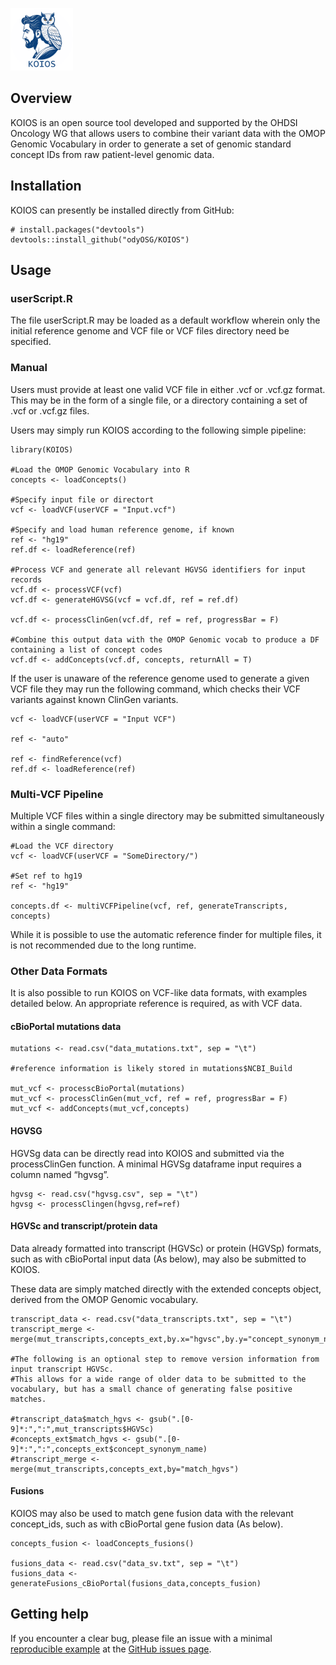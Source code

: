 <!-- README.md is generated from README.Rmd. Please edit that file -->
<p float="left">
<img src="./img/koios.png" style="vertical-align: center;" width="100"/>
</p>

## Overview

KOIOS is an open source tool developed and supported by the OHDSI Oncology WG that allows users to combine their
variant data with the OMOP Genomic Vocabulary in order to generate a set
of genomic standard concept IDs from raw patient-level genomic data.

## Installation

KOIOS can presently be installed directly from GitHub:

    # install.packages("devtools")
    devtools::install_github("odyOSG/KOIOS")

## Usage

### userScript.R

The file userScript.R may be loaded as a default workflow wherein only
the initial reference genome and VCF file or VCF files directory need be
specified.

### Manual

Users must provide at least one valid VCF file in either .vcf or .vcf.gz
format. This may be in the form of a single file, or a directory
containing a set of .vcf or .vcf.gz files.

Users may simply run KOIOS according to the following simple pipeline:


    library(KOIOS)

    #Load the OMOP Genomic Vocabulary into R
    concepts <- loadConcepts()

    #Specify input file or directort
    vcf <- loadVCF(userVCF = "Input.vcf")

    #Specify and load human reference genome, if known
    ref <- "hg19"
    ref.df <- loadReference(ref)

    #Process VCF and generate all relevant HGVSG identifiers for input records
    vcf.df <- processVCF(vcf)
    vcf.df <- generateHGVSG(vcf = vcf.df, ref = ref.df)

    vcf.df <- processClinGen(vcf.df, ref = ref, progressBar = F)

    #Combine this output data with the OMOP Genomic vocab to produce a DF containing a list of concept codes
    vcf.df <- addConcepts(vcf.df, concepts, returnAll = T)

If the user is unaware of the reference genome used to generate a given
VCF file they may run the following command, which checks their VCF
variants against known ClinGen variants.

    vcf <- loadVCF(userVCF = "Input VCF")

    ref <- "auto"

    ref <- findReference(vcf)
    ref.df <- loadReference(ref)

### Multi-VCF Pipeline

Multiple VCF files within a single directory may be submitted
simultaneously within a single command:

    #Load the VCF directory
    vcf <- loadVCF(userVCF = "SomeDirectory/")

    #Set ref to hg19
    ref <- "hg19"

    concepts.df <- multiVCFPipeline(vcf, ref, generateTranscripts, concepts)

While it is possible to use the automatic reference finder for multiple
files, it is not recommended due to the long runtime.

### Other Data Formats

It is also possible to run KOIOS on VCF-like data formats, with examples
detailed below. An appropriate reference is required, as with VCF data.

#### cBioPortal mutations data

    mutations <- read.csv("data_mutations.txt", sep = "\t")

    #reference information is likely stored in mutations$NCBI_Build

    mut_vcf <- processcBioPortal(mutations)
    mut_vcf <- processClinGen(mut_vcf, ref = ref, progressBar = F)
    mut_vcf <- addConcepts(mut_vcf,concepts)

#### HGVSG

HGVSg data can be directly read into KOIOS and submitted via the
processClinGen function. A minimal HGVSg dataframe input requires a
column named “hgvsg”.


    hgvsg <- read.csv("hgvsg.csv", sep = "\t")
    hgvsg <- processClingen(hgvsg,ref=ref)

#### HGVSc and transcript/protein data

Data already formatted into transcript (HGVSc) or protein (HGVSp)
formats, such as with cBioPortal input data (As below), may also be
submitted to KOIOS.

These data are simply matched directly with the extended concepts
object, derived from the OMOP Genomic vocabulary.


    transcript_data <- read.csv("data_transcripts.txt", sep = "\t")
    transcript_merge <- merge(mut_transcripts,concepts_ext,by.x="hgvsc",by.y="concept_synonym_name)

    #The following is an optional step to remove version information from input transcript HGVSc. 
    #This allows for a wide range of older data to be submitted to the vocabulary, but has a small chance of generating false positive matches.

    #transcript_data$match_hgvs <- gsub(".[0-9]*:",":",mut_transcripts$HGVSc)
    #concepts_ext$match_hgvs <- gsub(".[0-9]*:",":",concepts_ext$concept_synonym_name)
    #transcript_merge <- merge(mut_transcripts,concepts_ext,by="match_hgvs")

#### Fusions

KOIOS may also be used to match gene fusion data with the relevant
concept\_ids, such as with cBioPortal gene fusion data (As below).


    concepts_fusion <- loadConcepts_fusions()

    fusions_data <- read.csv("data_sv.txt", sep = "\t")
    fusions_data <- generateFusions_cBioPortal(fusions_data,concepts_fusion)

## Getting help

If you encounter a clear bug, please file an issue with a minimal
[reproducible example](https://reprex.tidyverse.org/) at the [GitHub
issues page](https://github.com/OdyOSG/KOIOS/issues).
